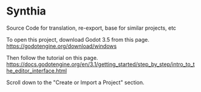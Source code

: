 # Synthia
 
Source Code for translation, re-export, base for similar projects, etc

To open this project, download Godot 3.5 from this page. https://godotengine.org/download/windows

Then follow the tutorial on this page. https://docs.godotengine.org/en/3.1/getting_started/step_by_step/intro_to_the_editor_interface.html

Scroll down to the "Create or Import a Project" section.

